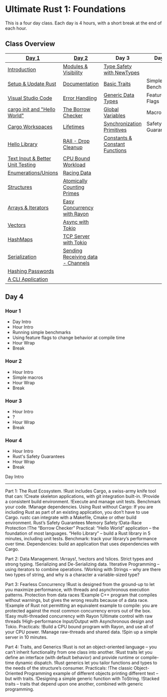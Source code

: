 # Ultimate Rust 1: Foundations

This is a four day class. Each day is 4 hours, with a short break at the end
of each hour.

## Class Overview

| **[Day 1](./day1/readme.md)**                                         | **[Day 2](./day2/readme.md)**                         | **Day 3**                                                  | **Day 4**         |
|-----------------------------------------------------------------------|-------------------------------------------------------|------------------------------------------------------------|-------------------|
| [Introduction](./day1/hour1/class_intro.md#class-overview)            | [Modules & Visibility](./day2/hour1/modules.md)       | [Type Safety with NewTypes](./day3/hour1/new_types.md)     |                   |
| [Setup & Update Rust](./day1/hour1/setup_rust.md)                     | [Documentation](./day2/hour1/documentation.md)        | [Basic Traits](./day3/hour1/traits.md)                     | Simple Benchmarks |
| [Visual Studio Code](./day1/hour1/setup_ide.md)                       | [Error Handling](./day2/hour1/errors.md)              | [Generic Data Types](./day3/hour2/generic_data.md)         | Feature Flags     |
| [cargo init and "Hello World"](./day1/hour1/hello_world.md)           | [The Borrow Checker](./day2/hour2/borrow_checker.md)  | [Global Variables](./day3/hour1/globals.md)                | Macros            |
| [Cargo Workspaces](./day1/hour1/workspaces.md)                        | [Lifetimes](./day2/hour2/lifetimes.md)                | [Synchronization Primitives](./day3/hour1/sync.md)         | Safety Guarantees |
| [Hello Library](./day1/hour1/hello_library.md)                        | [RAII - Drop Cleanup](./day2/hour2/raii.md)           | [Constants & Constant Functions](./day3/hour2/constants.md)|                   |
| [Text Input & Better Unit Testing](./day1/hour1/simple_login_test.md) | [CPU Bound Workload](./day2/hour3/count_primes.md)    |                                                       |                   |
| [Enumerations/Unions](./day1/hour2/enums.md)                          | [Racing Data](./day2/hour3/data_race.md)              |                                                       |                   |
| [Structures](./day1/hour2/structs.md)                                 | [Atomically Counting Primes](./day2/hour3/atomic.md)  |                                                       |                   |
| [Arrays & Iterators](./day1/hour2/structs.md)                         | [Easy Concurrency with Rayon](./day2/hour3/rayon.md)  |                                                       |                   |
| [Vectors](./day1/hour3/vectors.md)                                    | [Async with Tokio](./day2/hour4/tokio.md)             |                                                       |                   |
| [HashMaps](./day1/hour3/hashmaps.md)                                  | [TCP Server with Tokio](./day2/hour4/tcp_server.md)   |                                                       |                   |
| [Serialization](./day1/hour3/serialization.md)                        | [Sending Receiving data - Channels](./day2/hour4/channels.md) |                                               |                   |
| [Hashing Passwords](./day1/hour3/hashing.md)                          |                                                       |                                                       |                   |
| [A CLI Application](./day1/hour4/cli.md)                              |                                                       |                                                       |                   |


## Day 4

### Hour 1 

* Day Intro
* Hour Intro
* Running simple benchmarks
* Using feature flags to change behavior at compile time
* Hour Wrap
* Break

### Hour 2

* Hour Intro
* Simple macros
* Hour Wrap
* Break

### Hour 3

* Hour Intro
* ?
* Hour Wrap
* Break

### Hour 4

* Hour Intro
* Rust's Safety Guarantees
* Hour Wrap
* Break

Day Intro

----

Part 1: The Rust Ecosystem.
!Rust includes Cargo, a swiss-army knife tool that can:
!Create skeleton applications, with git integration built-in.
!Provide a consistent build environment.
!Execute and manage unit tests.
Benchmark your code.
!Manage dependencies.
Using Rust without Cargo:
If you are including Rust as part of an existing application, you don’t have to use Cargo. rustc can integrate with a Makefile, Cmake or other build environment.
Rust’s Safety Guarantees
Memory Safety
!Data-Race Protection
!The “Borrow Checker”
Practical:
“Hello World” application – the foundation of most languages.
“Hello Library” – build a Rust library in 5 minutes, including unit tests.
Benchmark: track your library’s performance over time.
Dependencies: build an application that uses dependencies with Cargo.

Part 2: Data Management.
!Arrays!, !vectors and !slices.
Strict types and strong typing.
!Serializing and De-Serializing data.
!Iterative Programming – using iterators to combine operations.
!Working with Strings – why are there two types of string, and why is a character a variable-sized type?

Part 3: Fearless Concurrency
!Rust is designed from the ground-up to let you maximize performance, with threads and asynchronous execution patterns.
Protection from data races
!Example C++ program that compiles without warnings, but gives the wrong results because of a data race.
!Example of Rust not permitting an equivalent example to compile: you are protected against the most common concurrency errors out of the box.
!Easy multi-threaded concurrency with Rayon
!Ultimate control with raw threads
!High-performance Input/Output with Asynchronous design and Tokio.
Practicals:
!Build a CPU bound program with Rayon, and use all of your CPU power.
!Manage raw-threads and shared data.
!Spin up a simple server in 10 minutes.

Part 4: Traits, and Generics
!Rust is not an object-oriented language – you can’t inherit functionality from one class into another.
!Rust traits let you define an interface (with default behavior) and provide runtime or compile-time dynamic dispatch.
!Rust generics let you tailor functions and types to the needs of the structure’s consumer.
Practicals:
!The classic Object-Oriented Programming example of different objects printing different text – but with traits.
!Designing a simple generic function with ToString.
!Stacked traits – traits that depend upon one another, combined with generic programming.
